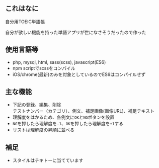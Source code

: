 ## これはなに
自分用TOEIC単語帳

自分が欲しい機能を持った単語アプリが世になさそうだったので作った

## 使用言語等
- php, mysql, html, sass(scss), javascript(ES6)
- npm scriptでscssをコンパイル
- iOS/chrome(最新)のみを対象としているのでES6はコンパイルせず

## 主な機能
- 下記の登録、編集、削除  
  テストナンバー（カテゴリ）、例文、補足画像(画像URL)、補足テキスト
- 理解度をはかるため、各例文に`OK`と`NG`ボタンを設置
- `NG`を押したら理解度を`-1`、`OK`を押したら理解度を`+1`する
- リストは理解度の昇順に並べる

## 補足
- スタイルはテキトーに当てています
